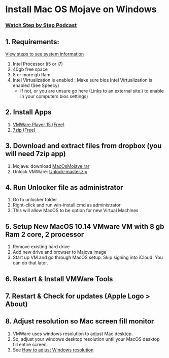 # Install Mac OS Mojave on Windows

### [Watch Step by Step Podcast](https://drive.google.com/file/d/1-az3QoNIEDAswRVwv9AuInBhoJZZe2K3/view)

## 1. Requirements:
[View steps to see system information](settings.md)
1. Intel Processor (i5 or i7)
1. 40gb free space
1. 8 or more gb Ram
1. Intel Virtualization is enabled : Make sure bios Intel Virtualization is enabled (See Speecy)
    * if not, or you are unsure go here (Links to an external site.) to enable in your computers bios settings)
    
## 2. Install Apps
1. [VMWare Player 15 (Free)](https://my.vmware.com/en/web/vmware/free#desktop_end_user_computing/vmware_workstation_player/15_0)
1. [7zip (Free)](https://www.7-zip.org/download.html)
    
## 3. Download and extract files from dropbox (you will need 7zip app)
1. Mojave: download [MacOsMojave.rar](https://www.dropbox.com/s/1x4pcbl4tryt98m/MacOSMojave.rar?dl=0) 
1. Unlock VMWare: [Unlock-master.zip](https://www.dropbox.com/s/psh8m5iuuask7s3/unlocker-master.zip?dl=0) 

## 4. Run Unlocker file as administrator
1. Go to unlocker folder
1. Right-click and run win-install.cmd as administrator
1. This will allow MacOS to be option for new Virtual Machines

## 5. Setup New MacOS 10.14 VMware VM with 8 gb Ram 2 core, 2 processor
1. Remove existing hard drive
1. Add new drive and browser to Majova image
1. Start up VM and go through MacOS setup. Skip signing into iCloud. You can do that later.

## 6. Restart & Install VMWare Tools
## 7. Restart & Check for updates (Apple Logo > About)
## 8. Adjust resolution so Mac screen fill monitor
1. VMWare uses windows resolution to adjust Mac desktop. 
1. So, adjust your windows desktop resolution  until your MacOS desktop fill entire screen. 
1. See [How to adjust Windows resolution](https://www.laptopmag.com/articles/change-screen-resolution-in-windows-10)
